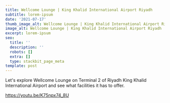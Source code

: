 ```yaml
---
title: Wellcome Lounge | King Khalid International Airport Riyadh
subtitle: lorem-ipsum
date: '2021-07-17'
thumb_image_alt: Wellcome Lounge | King Khalid International Airport Riyadh
image_alt: Wellcome Lounge | King Khalid International Airport Riyadh
excerpt: lorem-ipsum
seo:
  title: ''
  description: ''
  robots: []
  extra: []
  type: stackbit_page_meta
template: post
---
```

Let's explore Wellcome Lounge on Terminal 2 of Riyadh King Khalid International Airport and see what facilities it has to offer.

<https://youtu.be/K75npx74_8U>
